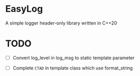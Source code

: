 # EasyLog
A simple logger header-only library written in C++20

# TODO
- [ ] Convert log_level in log_msg to static template parameter

- [ ] Complete `CTAD` in template class which use format_string 

